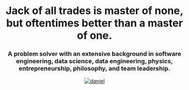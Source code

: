 <h1 align="center">Jack of all trades is master of none, but oftentimes better than a master of one.</h1>
<h3 align="center">A problem solver with an extensive background in software engineering, data science, data engineering, physics, entrepreneurship, philosophy, and team leadership. </h3>
<p align="center"> <a href="https://www.linkedin.com/in/daniel-aronovich/" target="blank"><img src="https://img.shields.io/badge/LinkedIn-0077B5?style=for-the-badge&logo=linkedin&logoColor=white" alt="daniel"  </p>
